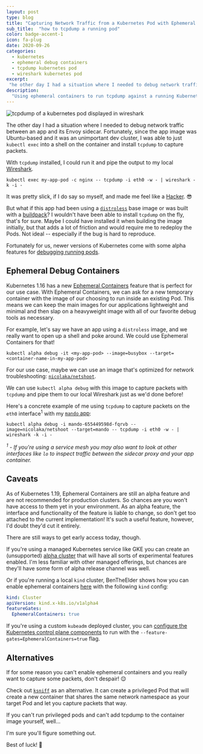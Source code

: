 ```yaml
---
layout: post
type: blog
title: "Capturing Network Traffic from a Kubernetes Pod with Ephemeral Debug Containers"
sub_title:  "how to tcpdump a running pod"
color: badge-accent-1
icon: fa-plug
date: 2020-09-26
categories:
  - kubernetes
  - ephemeral debug containers
  - tcpdump kubernetes pod
  - wireshark kubernetes pod
excerpt:
 "he other day I had a situation where I needed to debug network traffic between an app and its Envoy sidecar. The app was using a minimal distroless container image and didn't have easy access to tcpdump. Fortunately, newer versions of Kubernetes have alpha support for ephemeral debug containers which allow us to spin up temporary containers (with debug tools) inside a running pod! In this post we'll see how we can use ephemeral containers and tcpdump to capture network traffic from a running pod."
description:
  "Using ephemeral containers to run tcpdump against a running Kubernetes Pod."
---
```


<div>
<img src="https://images.downey.io/kubernetes/kubernetes-tcpdump-wireshark-example.png" alt="tcpdump of a kubernetes pod displayed in wireshark">
</div>

The other day I had a situation where I needed to debug network traffic between an app and its Envoy sidecar. Fortunately, since the app image was Ubuntu-based and it was an unimportant dev cluster, I was able to just `kubectl exec` into a shell on the container and install `tcpdump` to capture packets.

With `tcpdump` installed, I could run it and pipe the output to my local [Wireshark](https://www.wireshark.org/).

```console
kubectl exec my-app-pod -c nginx -- tcpdump -i eth0 -w - | wireshark -k -i -
```

It was pretty slick, if I do say so myself, and made me feel like a [Hacker](https://en.wikipedia.org/wiki/Hackers_(film)). 😎

But what if this app had been using a [`distroless`](https://github.com/GoogleContainerTools/distroless) base image or was built with a [buildpack](https://buildpacks.io/)? I wouldn't have been able to install `tcpdump` on the fly, that's for sure. Maybe I could have installed it when building the image initially, but that adds a lot of friction and would require me to redeploy the Pods. Not ideal -- especially if the bug is hard to reproduce.

Fortunately for us, newer versions of Kubernetes come with some alpha features for [debugging running pods](https://kubernetes.io/docs/tasks/debug-application-cluster/debug-running-pod/#ephemeral-container).

## Ephemeral Debug Containers
Kubernetes 1.16 has a new [Ephemeral Containers](https://kubernetes.io/docs/concepts/workloads/pods/ephemeral-containers/) feature that is perfect for our use case. With Ephemeral Containers, we can ask for a new temporary container with the image of our choosing to run inside an existing Pod. This means we can keep the main images for our applications lightweight and minimal and then slap on a heavyweight image with all of our favorite debug tools as necessary.

For example, let's say we have an app using a `distroless` image, and we really want to open up a shell and poke around. We could use Ephemeral Containers for that!

```console
kubectl alpha debug -it <my-app-pod> --image=busybox --target=<container-name-in-my-app-pod>
```

For our use case, maybe we can use an image that's optimized for network troubleshooting: [`nicolaka/netshoot`](https://github.com/nicolaka/netshoot).

We can use `kubectl alpha debug` with this image to capture packets with `tcpdump` and pipe them to our local Wireshark just as we'd done before!

Here's a concrete example of me using `tcpdump` to capture packets on the `eth0` interface<sup>1</sup> with my [`mando` app](https://github.com/tcdowney/mando):

```console
kubectl alpha debug -i mando-655449598d-fqrvb --image=nicolaka/netshoot --target=mando -- tcpdump -i eth0 -w - | wireshark -k -i -
```

_<sup>1</sup> - If you're using a service mesh you may also want to look at other interfaces like `lo` to inspect traffic between the sidecar proxy and your app container._

## Caveats

As of Kubernetes 1.19, Ephemeral Containers are still an alpha feature and are not recommended for production clusters. So chances are you won't have access to them yet in your environment. As an alpha feature, the interface and functionality of the feature is liable to change, so don't get too attached to the current implementation! It's such a useful feature, however, I'd doubt they'd cut it entirely.

There are still ways to get early access today, though.

If you're using a managed Kubernetes service like GKE you can create an (unsupported) [alpha cluster](https://cloud.google.com/kubernetes-engine/docs/how-to/creating-an-alpha-cluster) that will have all sorts of experimental features enabled. I'm less familiar with other managed offerings, but chances are they'll have some form of alpha release channel was well.

Or if you're running a local `kind` cluster, BenTheElder shows how you can enable ephemeral containers [here](https://github.com/kubernetes-sigs/kind/issues/1210#issuecomment-570399316) with the following `kind` config:

```yaml
kind: Cluster
apiVersion: kind.x-k8s.io/v1alpha4
featureGates:
  EphemeralContainers: true
```

If you're using a custom `kubeadm` deployed cluster, you can [configure the Kubernetes control plane components](https://kubernetes.io/docs/setup/production-environment/tools/kubeadm/control-plane-flags/) to run with the `--feature-gates=EphemeralContainers=true` flag.

## Alternatives
If for some reason you can't enable ephemeral containers and you really want to capture some packets, don't despair! 😌

Check out [`ksniff`](https://github.com/eldadru/ksniff) as an alternative. It can create a privileged Pod that will create a new container that shares the same network namespace as your target Pod and let you capture packets that way.

If you can't run privileged pods and can't add tcpdump to the container image yourself, well...

I'm sure you'll figure something out.

Best of luck! 🙂
